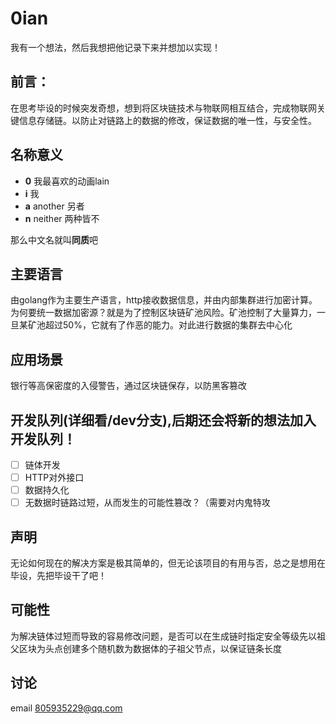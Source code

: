 # 0ian
我有一个想法，然后我想把他记录下来并想加以实现！

## 前言：
在思考毕设的时候突发奇想，想到将区块链技术与物联网相互结合，完成物联网关键信息存储链。以防止对链路上的数据的修改，保证数据的唯一性，与安全性。

## 名称意义
- **0** 我最喜欢的动画lain
- **i** 我 
- **a** another 另者 
- **n** neither 两种皆不

那么中文名就叫**同质**吧

## 主要语言
由golang作为主要生产语言，http接收数据信息，并由内部集群进行加密计算。为何要统一数据加密源？就是为了控制区块链矿池风险。矿池控制了大量算力，一旦某矿池超过50%，它就有了作恶的能力。对此进行数据的集群去中心化


## 应用场景
银行等高保密度的入侵警告，通过区块链保存，以防黑客篡改

## 开发队列(详细看/dev分支),后期还会将新的想法加入开发队列！
- [ ] 链体开发
- [ ] HTTP对外接口
- [ ] 数据持久化
- [ ] 无数据时链路过短，从而发生的可能性篡改？（需要对内鬼特攻

## 声明
无论如何现在的解决方案是极其简单的，但无论该项目的有用与否，总之是想用在毕设，先把毕设干了吧！

## 可能性
为解决链体过短而导致的容易修改问题，是否可以在生成链时指定安全等级先以祖父区块为头点创建多个随机数为数据体的子祖父节点，以保证链条长度

## 讨论
email 805935229@qq.com
